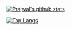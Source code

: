 [![Prajwal's github stats](https://github-readme-stats.vercel.app/api?username=prajwaldankit)](https://github.com/prajwaldankit/github-readme-stats)

[![Top Langs](https://github-readme-stats.vercel.app/api/top-langs/?username=prajwaldankit)](https://github.com/prajwaldankit/github-readme-stats)
